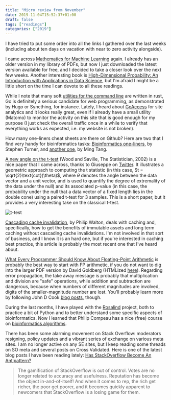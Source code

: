 ```yaml
---
title: "Micro review from November"
date: 2019-11-04T15:52:37+01:00
draft: false
tags: ["readings"]
categories: ["2019"]
---
```


I have tried to put some order into all the links I gathered over the last weeks (including about ten days on vacation with near to zero activity alongside).

I came across [Mathematics for Machine Learning](https://mml-book.github.io) again. I already has an older version in my library of PDFs, but now I just downloaded the latest version available for free, and I decided to take a closer look over the next few weeks. Another interesting book is [High-Dimensional Probability: An Introduction with Applications in Data Science](https://www.math.uci.edu/~rvershyn/papers/HDP-book/HDP-book.html), but I'm afraid I might be a little short on the time I can devote to all these readings.

While I note that many soft [utilities for the command line](https://www.wezm.net/technical/2019/10/useful-command-line-tools/) are written in rust, Go is definitely a serious candidate for web programming, as demonstrated by Hugo or Syncthing, for instance. Lately, I heard about [GoAccess](https://goaccess.io) for site analytics and it looks really great, even if I already have a small utility (Matomo) to monitor the activity on this site that is good enough for my purpose (I just check the overall traffic once in a while to verify that everything works as expected, i.e. my website is not broken).

How many one-liners cheat sheets are there on Github? Here are two that I find very handy for bioinformatics tasks: [Bioinformatics one-liners](https://github.com/stephenturner/oneliners), by Stephen Turner, and [another one](https://github.com/crazyhottommy/bioinformatics-one-liners), by Ming Tang.

[A new angle on the t-test](http://www.evolvedmicrobe.com/Literature/GeometricTDistribution.pdf) (Wood and Saville, The Statistician, 2002) is a nice paper that I came across, thanks to Giuseppe on [Twitter](https://twitter.com/gappy3000). It illustrates a geometric approach to computing the t statistic (in this case, $t = \sqrt{2}\text{cot}(\theta)$, where $\theta$ denotes the angle between the data vector and a unit vector, and is used to quantify the degree of extremality of the data under the null) and its associated p-value (in this case, the probability under the null that a data vector of a fixed length lies in the double cone) using a paired t-test for 3 samples. This is a short paper, but it provides a very interesting take on the classical t-test.

![t-test](/img/2019-11-04-16-30-23.png)

[Cascading cache invalidation](https://philipwalton.com/articles/cascading-cache-invalidation/), by Philip Walton, deals with caching and, specifically, how to get the benefits of immutable assets and long term caching without cascading cache invalidations. I'm not involved in that sort of business, and I know it is an hard one, but if you're interested in caching best practice, this article is probably the most recent one that I've heard about.

[What Every Programmer Should Know About Floating-Point Arithmetic](https://floating-point-gui.de) is probably the best way to start with FP arithmetic, if you do not want to dig into the larger PDF version by David Goldberg (HTMLized [here](https://docs.oracle.com/cd/E19957-01/806-3568/ncg_goldberg.html)). Regarding error propagation, the take away message is probably that multiplication and division are "safe" operations, while addition and subtraction are dangerous, because when numbers of different magnitudes are involved, digits of the smaller-magnitude number are lost. You'll probably learn more by following John D Cook [blog posts](https://www.johndcook.com/blog/2009/04/06/numbers-are-a-leaky-abstraction/), though.

During the last months, I have played with the [Rosalind](http://rosalind.info/problems/locations/) project, both to practice a bit of Python and to better understand some specific aspects of bioinformatics. Now I learned that Philip Compeau has a nice (free) course on [bioinformatics algorithms](https://stepik.org/course/2/promo).

There has been some alarming movement on Stack Overflow: moderators resigning, policy updates and a vibrant series of exchange on various meta sites. I am no longer active on any SE sites, but I keep reading some threads on SO meta and several posts on Cross Validated. Here is one of the latest blog posts I have been reading lately: [Has StackOverflow Become An Antipattern?](https://dev.to/codemouse92/has-stackoverflow-become-an-antipattern-3icb)

> The gamification of StackOverflow is out of control. Votes are no longer related to accuracy and usefulness. Reputation has become the object in-and-of-itself! And when it comes to rep, the rich get richer, the poor get poorer, and it becomes quickly apparent to newcomers that StackOverflow is a losing game for them.
